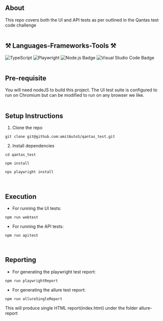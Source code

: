 <!-- <h1 align="center">
    <img src="https://readme-typing-svg.herokuapp.com/?font=Righteous&size=21&center=true&vCenter=true&width=500&height=70&duration=4000&pause=2000&lines=QE Code Challenge using Playwright;" />
</h1> -->
<h2 align="left">About</h2>
This repo covers both the UI and API tests as per outlined in the Qantas test code challenge
<br />
<br />

<h2 align="left">⚒️ Languages-Frameworks-Tools ⚒️</h2>

![TypeScript](https://img.shields.io/badge/TypeScript-3178C6?style=for-the-badge&logo=typescript&logoColor=white)
![Playwright](https://img.shields.io/static/v1?style=for-the-badge&message=Playwright&color=2EAD33&logo=Playwright&logoColor=FFFFFF&label=)
![Node.js Badge](https://img.shields.io/badge/node.js-339933?style=for-the-badge&logo=Node.js&logoColor=white)
![Visual Studio Code Badge](https://img.shields.io/badge/Visual%20Studio%20Code-007ACC?logo=visualstudiocode&logoColor=fff&style=for-the-badge)
<br/>
<br />

<h2 align="left">Pre-requisite</h2>

You will need nodeJS to build this project. The UI test suite is configured to run on Chromium but can be modified to run on any browser we like.
<br />
<br />

<h2 align="left">Setup Instructions</h2>

1. Clone the repo

`git clone git@github.com:amitAutoS/qantas_test.git`

2. Install dependencies

`cd qantas_test`

`npm install`

`npx playwright install`

<br />

<h2 align="left">Execution</h2>

- For running the UI tests:

`npm run webtest`

- For running the API tests:

`npm run apitest`

<br />

<h2 align="left">Reporting</h2>

- For generating the playwright test report:

`npm run playwrightReport`

- For generating the allure test report:

`npm run allureSingleReport`

This will produce single HTML report(index.html) under the folder allure-report
